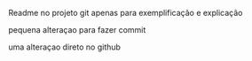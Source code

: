 Readme no projeto git apenas para exemplificação e explicação

pequena alteraçao para fazer commit

uma alteraçao direto no github
